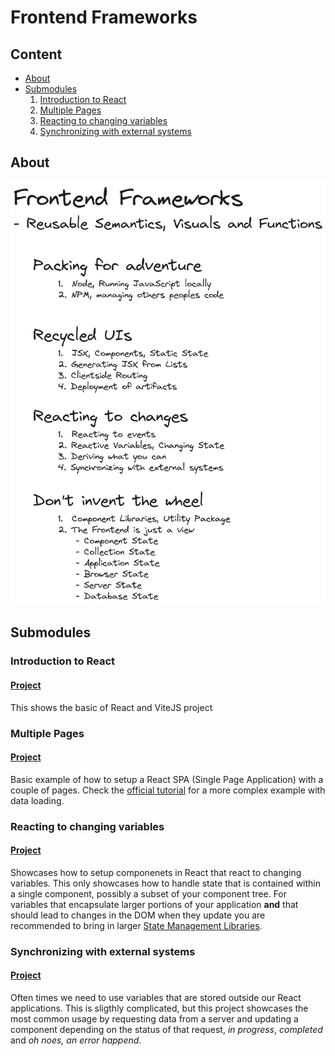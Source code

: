# Frontend Frameworks

## Content

- [About](#about)
- [Submodules](#submodules)
  1. [Introduction to React](#introduction-to-react)
  2. [Multiple Pages](#multiple-pages)
  3. [Reacting to changing variables](#reacting-to-changing-variables)
  4. [Synchronizing with external systems](#synchronizing-with-external-systems)

## About

![Overview](docs/assets/overview.png)

## Submodules

### Introduction to React
#### [Project](./1-recycled-uis/)

This shows the basic of React and ViteJS project

### Multiple Pages
#### [Project](./2-routing/)

Basic example of how to setup a React SPA (Single Page Application) with a couple of pages. Check the [official tutorial](https://reactrouter.com/en/main/start/tutorial) for a more complex example with data loading.

### Reacting to changing variables
#### [Project](./3-reactive-variables/)

Showcases how to setup componenets in React that react to changing variables. This only showcases how to handle state that is contained within a single component, possibly a subset of your component tree. For variables that encapsulate larger portions of your application **and** that should lead to changes in the DOM when they update you are recommended to bring in larger [State Management Libraries](https://weber-stephen.medium.com/a-comprehensive-comparison-of-react-state-management-libraries-550a0e84c441).

### Synchronizing with external systems
#### [Project](./4-external-systems/)

Often times we need to use variables that are stored outside our React applications. This is sligthly complicated, but this project showcases the most common usage by requesting data from a server and updating a component depending on the status of that request, *in progress*, *completed* and *oh noes, an error happend*.